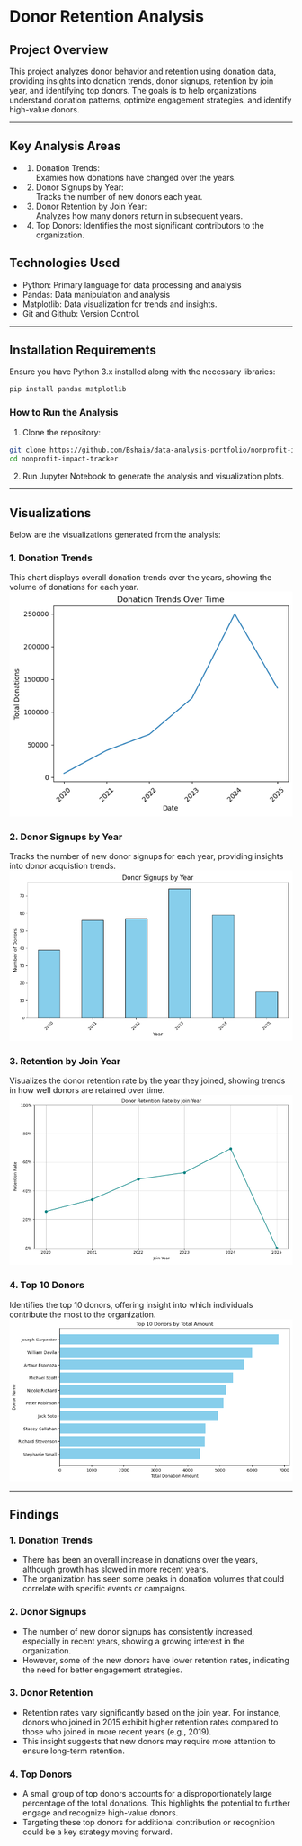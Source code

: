 # Donor Retention Analysis

## Project Overview

This project analyzes donor behavior and retention using donation data, providing insights into donation trends, donor signups, retention by join year, and identifying top donors. The goals is to help organizations understand donation patterns, optimize engagement strategies, and identify high-value donors.

---

## Key Analysis Areas

- 1. Donation Trends:  
    Examies how donations have changed over the years.  
- 2. Donor Signups by Year:  
    Tracks the number of new donors each year.  
- 3. Donor Retention by Join Year:  
    Analyzes how many donors return in subsequent years.  
- 4. Top Donors: Identifies the most significant contributors to the organization.  

## Technologies Used

- Python: Primary language for data processing and analysis
- Pandas: Data manipulation and analysis
- Matplotlib: Data visualization for trends and insights.
- Git and Github: Version Control.

---

## Installation Requirements
Ensure you have Python 3.x installed along with the necessary libraries:    
```bash
pip install pandas matplotlib
```
### How to Run the Analysis
1. Clone the repository:  
```bash  
git clone https://github.com/Bshaia/data-analysis-portfolio/nonprofit-impact-tracker  
cd nonprofit-impact-tracker 
```
2. Run Jupyter Notebook to generate the analysis and visualization plots. 

---

## Visualizations 
Below are the visualizations generated from the analysis:

### 1. Donation Trends 
This chart displays overall donation trends over the years, showing the volume of donations for each year.
![Donation Trends](Images/donation_trends.png)

### 2. Donor Signups by Year
Tracks the number of new donor signups for each year, providing insights into donor acquistion trends.
![Donor Signups by Year](Images/donor_signups_by_year.png)

### 3. Retention by Join Year
Visualizes the donor retention rate by the year they joined, showing trends in how well donors are retained over time. 
![Retention by Join Year](Images/retention_by_join_year.png)

### 4. Top 10 Donors
Identifies the top 10 donors, offering insight into which individuals contribute the most to the organization.
![Top 10 Donors](Images/top_10_donor.png)

---

## Findings

### 1. Donation Trends 
- There has been an overall increase in donations over the years, although growth has slowed in more recent years.
- The organization has seen some peaks in donation volumes that could correlate with specific events or campaigns.

### 2. Donor Signups
- The number of new donor signups has consistently increased, especially in recent years, showing a growing interest in the organization. 
- However, some of the new donors have lower retention rates, indicating the need for better engagement strategies.

### 3. Donor Retention 
- Retention rates vary significantly based on the join year. For instance, donors who joined in 2015 exhibit higher retention rates compared to those who joined in more recent years (e.g., 2019).
- This insight suggests that new donors may require more attention to ensure long-term retention.

### 4. Top Donors 
- A small group of top donors accounts for a disproportionately large percentage of the total donations. This highlights the potential to further engage and recognize high-value donors.
- Targeting these top donors for additional contribution or recognition could be a key strategy moving forward. 
